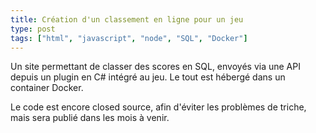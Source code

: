 ```yaml
---
title: Création d'un classement en ligne pour un jeu
type: post
tags: ["html", "javascript", "node", "SQL", "Docker"]
---
```


Un site permettant de classer des scores en SQL, envoyés via une API depuis un plugin en C# intégré au jeu. 
Le tout est hébergé dans un container Docker.

Le code est encore closed source, afin d'éviter les problèmes de triche, mais sera publié dans les mois à venir.